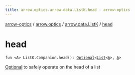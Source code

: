 ```yaml
---
title: arrow.optics.arrow.data.ListK.head - arrow-optics
---
```


[arrow-optics](../../index.html) / [arrow.optics](../index.html) / [arrow.data.ListK](index.html) / [head](./head.html)

# head

`fun <A> ListK.Companion.head(): `[`Optional`](../-optional.html)`<`[`List`](https://kotlinlang.org/api/latest/jvm/stdlib/kotlin.collections/-list/index.html)`<`[`A`](head.html#A)`>, `[`A`](head.html#A)`>`

[Optional](../-optional.html) to safely operate on the head of a list


